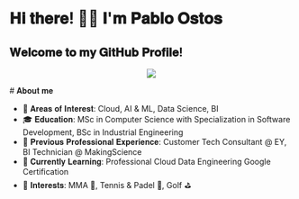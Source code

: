 # 𝐇𝐢 𝐭𝐡𝐞𝐫𝐞! ✋🏼 𝐈'𝐦 𝐏𝐚𝐛𝐥𝐨 𝐎𝐬𝐭𝐨𝐬
## 𝐖𝐞𝐥𝐜𝐨𝐦𝐞 𝐭𝐨 𝐦𝐲 𝐆𝐢𝐭𝐇𝐮𝐛 𝐏𝐫𝐨𝐟𝐢𝐥𝐞!


<p align="center">
  <img src="https://github.com/pabloostos/pabloostos/assets/88395717/ff3fc912-bee1-47cd-8806-818ea76761ca"/>
</p>
# 𝐀𝐛𝐨𝐮𝐭 𝐦𝐞

- 🧪 𝐀𝐫𝐞𝐚𝐬 𝐨𝐟 𝐈𝐧𝐭𝐞𝐫𝐞𝐬𝐭: Cloud, AI & ML, Data Science, BI
- 🎓 𝐄𝐝𝐮𝐜𝐚𝐭𝐢𝐨𝐧: MSc in Computer Science with Specialization in Software Development, BSc in Industrial Engineering
- 💼 𝐏𝐫𝐞𝐯𝐢𝐨𝐮𝐬 𝐏𝐫𝐨𝐟𝐞𝐬𝐬𝐢𝐨𝐧𝐚𝐥 𝐄𝐱𝐩𝐞𝐫𝐢𝐞𝐧𝐜𝐞: Customer Tech Consultant @ EY, BI Technician @ MakingScience
- 🧠 𝐂𝐮𝐫𝐫𝐞𝐧𝐭𝐥𝐲 𝐋𝐞𝐚𝐫𝐧𝐢𝐧𝐠: Professional Cloud Data Engineering Google Certification
- 🧃 𝐈𝐧𝐭𝐞𝐫𝐞𝐬𝐭𝐬: MMA 🥊, Tennis & Padel 🎾, Golf ⛳







